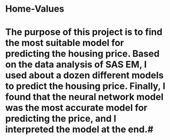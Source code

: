 # Home-Values
# The purpose of this project is to find the most suitable model for predicting the housing price. Based on the data analysis of SAS EM, I used about a dozen different models to predict the housing price. Finally, I found that the neural network model was the most accurate model for predicting the price, and I interpreted the model at the end.#

